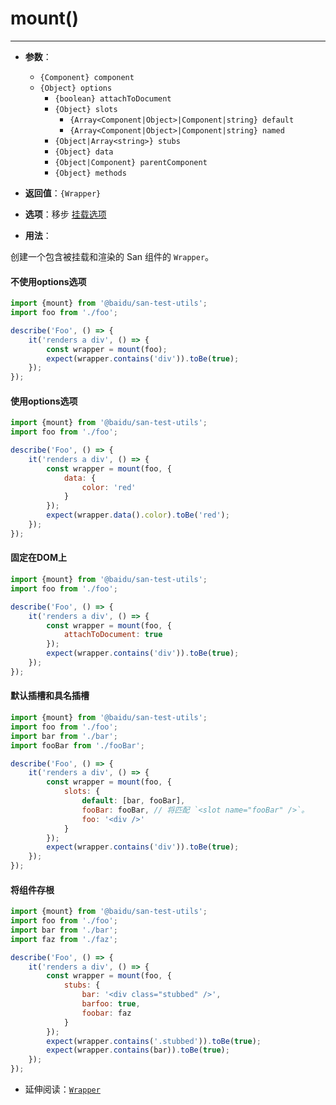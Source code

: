 # mount()
---

* **参数**：

    - `{Component} component`
    - `{Object} options`
        * `{boolean} attachToDocument`
        * `{Object} slots`
            - `{Array<Component|Object>|Component|string} default`
            - `{Array<Component|Object>|Component|string} named`
        * `{Object|Array<string>} stubs`
        * `{Object} data`
        * `{Object|Component} parentComponent`
        * `{Object} methods`

* **返回值**：`{Wrapper}`

* **选项**：移步 [挂载选项](../mountOptions/index.md)

* **用法**：

创建一个包含被挂载和渲染的 San 组件的 `Wrapper`。

#### 不使用options选项

```js
import {mount} from '@baidu/san-test-utils';
import foo from './foo';

describe('Foo', () => {
    it('renders a div', () => {
        const wrapper = mount(foo);
        expect(wrapper.contains('div')).toBe(true);
    });
});
```

#### 使用options选项

```js
import {mount} from '@baidu/san-test-utils';
import foo from './foo';

describe('Foo', () => {
    it('renders a div', () => {
        const wrapper = mount(foo, {
            data: {
                color: 'red'
            }
        });
        expect(wrapper.data().color).toBe('red');
    });
});
```

#### 固定在DOM上

```js
import {mount} from '@baidu/san-test-utils';
import foo from './foo';

describe('Foo', () => {
    it('renders a div', () => {
        const wrapper = mount(foo, {
            attachToDocument: true
        });
        expect(wrapper.contains('div')).toBe(true);
    });
});
```

#### 默认插槽和具名插槽

```js
import {mount} from '@baidu/san-test-utils';
import foo from './foo';
import bar from './bar';
import fooBar from './fooBar';

describe('Foo', () => {
    it('renders a div', () => {
        const wrapper = mount(foo, {
            slots: {
                default: [bar, fooBar],
                fooBar: fooBar, // 将匹配 `<slot name="fooBar" />`。
                foo: '<div />'
            }
        });
        expect(wrapper.contains('div')).toBe(true);
    });
});
```

#### 将组件存根

```js
import {mount} from '@baidu/san-test-utils';
import foo from './foo';
import bar from './bar';
import faz from './faz';

describe('Foo', () => {
    it('renders a div', () => {
        const wrapper = mount(foo, {
            stubs: {
                bar: '<div class="stubbed" />',
                barfoo: true,
                foobar: faz
            }
        });
        expect(wrapper.contains('.stubbed')).toBe(true);
        expect(wrapper.contains(bar)).toBe(true);
    });
});
```

* 延伸阅读：[`Wrapper`](../wrapper/index.md)
